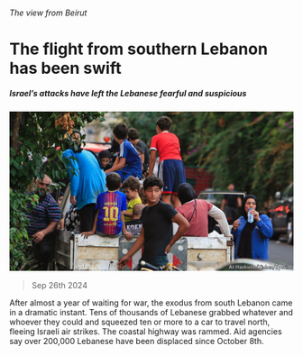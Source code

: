 ###### The view from Beirut

# The flight from southern Lebanon has been swift 

##### Israel’s attacks have left the Lebanese fearful and suspicious 

![image](images/20240928_MAP507.jpg) 

> Sep 26th 2024 

After almost a year of waiting for war, the exodus from south Lebanon came in a dramatic instant. Tens of thousands of Lebanese grabbed whatever and whoever they could and squeezed ten or more to a car to travel north, fleeing Israeli air strikes. The coastal highway was rammed. Aid agencies say over 200,000 Lebanese have been displaced since October 8th.

